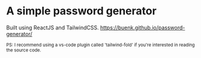 # A simple password generator

Built using ReactJS and TailwindCSS.
https://buenk.github.io/password-generator/

<sub>PS: I recommend using a vs-code plugin called 'tailwind-fold' if you're interested in reading the source code.<sub>
